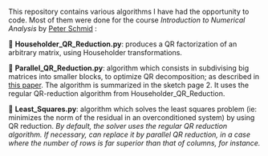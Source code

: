 This repository contains various algorithms I have had the opportunity to code. Most of them were done for the course *Introduction to Numerical Analysis* by [Peter Schmid](https://www.imperial.ac.uk/people/peter.schmid) :

:large_orange_diamond: **Householder_QR_Reduction.py**: produces a QR factorization of an arbitrary matrix, using Householder transformations.

:large_orange_diamond: **Parallel_QR_Reduction.py**: algorithm which consists in subdivising big matrices into smaller blocks, to optimize QR decomposition; as described in [this paper](https://web.stanford.edu/group/ctr/Summer/SP14/08_Transition_and_turbulence/08_sayadi.pdf). The algorithm is summarized in the sketch page 2. It uses the regular QR-reduction algorithm from Householder_QR_Reduction.

:large_orange_diamond: **Least_Squares.py**: algorithm which solves the least squares problem (ie: minimizes the norm of the residual in an overconditioned system) by using QR reduction. 
*By default, the solver uses the regular QR reduction algorithm. If necessary, can replace it by parallel QR reduction, in a case where the number of rows is far superior than that of columns, for instance.*
